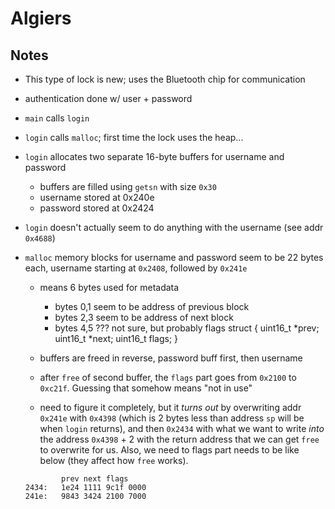# Algiers

## Notes
 - This type of lock is new; uses the Bluetooth chip for communication
 - authentication done w/ user + password
 - `main` calls `login`
 - `login` calls `malloc`; first time the lock uses the heap...
 - `login` allocates two separate 16-byte buffers for username and password
   - buffers are filled using `getsn` with size `0x30`
   - username stored at 0x240e
   - password stored at 0x2424
 - `login` doesn't actually seem to do anything with the username (see addr
   `0x4688`)
 - `malloc` memory blocks for username and password seem to be 22 bytes each,
   username starting at `0x2408`, followed by `0x241e`
    - means 6 bytes used for metadata
      - bytes 0,1 seem to be address of previous block
      - bytes 2,3 seem to be address of next block
      - bytes 4,5 ??? not sure, but probably flags
      struct {
          uint16_t *prev;
          uint16_t *next;
          uint16_t flags;
      }
    - buffers are freed in reverse, password buff first, then username
    - after `free` of second buffer, the `flags` part goes from `0x2100` to
      `0xc21f`.  Guessing that somehow means "not in use"

    - need to figure it completely, but it *turns out* by overwriting addr
      `0x241e` with `0x4398` (which is 2 bytes less than address `sp` will be
      when `login` returns), and then `0x2434` with what we want to write
      *into*  the address `0x4398` + 2 with the return address that we can get
      `free` to overwrite for us.  Also, we need to flags part needs to be like
      below (they affect how `free` works).

	```
	        prev next flags
	2434:   1e24 1111 9c1f 0000
	241e:   9843 3424 2100 7000
	```
